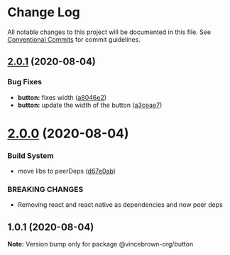 # Change Log

All notable changes to this project will be documented in this file.
See [Conventional Commits](https://conventionalcommits.org) for commit guidelines.

## [2.0.1](https://github.com/vincebrown/lerna-component-library/compare/@vincebrown-org/button@2.0.0...@vincebrown-org/button@2.0.1) (2020-08-04)


### Bug Fixes

* **button:** fixes width ([a8046e2](https://github.com/vincebrown/lerna-component-library/commit/a8046e24da6a7ba008d410b931e6c53094505e5c))
* **button:** update the width of the button ([a3ceae7](https://github.com/vincebrown/lerna-component-library/commit/a3ceae797145834ef26b5cedc509bfd63024f7a4))





# [2.0.0](https://github.com/vincebrown/lerna-component-library/compare/@vincebrown-org/button@1.0.1...@vincebrown-org/button@2.0.0) (2020-08-04)


### Build System

* move libs to peerDeps ([d67e0ab](https://github.com/vincebrown/lerna-component-library/commit/d67e0abf95f081d53f83905891006057b01dcb14))


### BREAKING CHANGES

* Removing react and react native as dependencies and now peer deps





## 1.0.1 (2020-08-04)

**Note:** Version bump only for package @vincebrown-org/button
